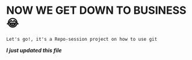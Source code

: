 # NOW WE GET DOWN TO BUSINESS :joy:


 `Let's go!, it's a Repo-session project on how to use git `
 
 ***I just updated this file***
